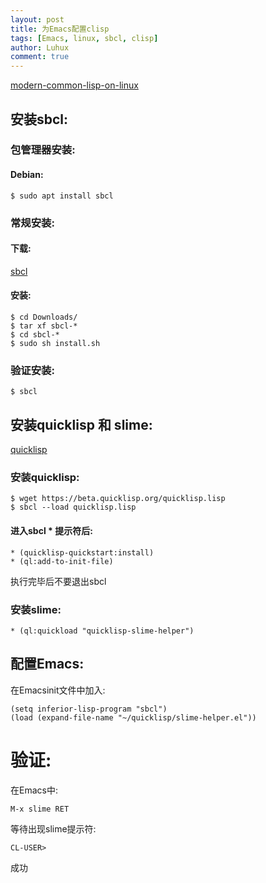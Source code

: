 ```yaml
---
layout: post
title: 为Emacs配置clisp
tags: [Emacs, linux, sbcl, clisp]
author: Luhux
comment: true
---
```


[modern-common-lisp-on-linux](http://www.jonathanfischer.net/modern-common-lisp-on-linux/)

## 安装sbcl:

### 包管理器安装:

#### Debian:

    $ sudo apt install sbcl

### 常规安装:

#### 下载:

[sbcl](http://www.sbcl.org/platform-table.html)

#### 安装:

    $ cd Downloads/
    $ tar xf sbcl-*
    $ cd sbcl-*
    $ sudo sh install.sh

### 验证安装:

	$ sbcl

## 安装quicklisp 和 slime:

[quicklisp](https://www.quicklisp.org/beta/)

### 安装quicklisp:

	$ wget https://beta.quicklisp.org/quicklisp.lisp
	$ sbcl --load quicklisp.lisp
	
#### 进入sbcl * 提示符后:

	* (quicklisp-quickstart:install)
	* (ql:add-to-init-file)
   
执行完毕后不要退出sbcl

### 安装slime:

	* (ql:quickload "quicklisp-slime-helper")
	
## 配置Emacs:

在Emacsinit文件中加入:

```
(setq inferior-lisp-program "sbcl")
(load (expand-file-name "~/quicklisp/slime-helper.el"))
```

# 验证:

在Emacs中:

	M-x slime RET
	
等待出现slime提示符:

	CL-USER>
	
成功

